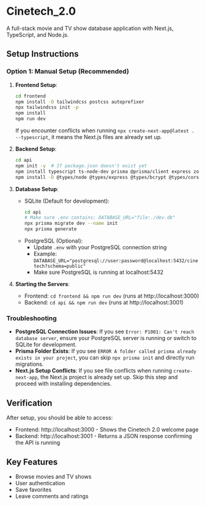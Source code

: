 # Cinetech_2.0

A full-stack movie and TV show database application with Next.js, TypeScript, and Node.js.

## Setup Instructions

### Option 1: Manual Setup (Recommended)

1. **Frontend Setup**:
   ```bash
   cd frontend
   npm install -D tailwindcss postcss autoprefixer
   npx tailwindcss init -p
   npm install
   npm run dev
   ```

   If you encounter conflicts when running `npx create-next-app@latest . --typescript`, it means the Next.js files are already set up.

2. **Backend Setup**:
   ```bash
   cd api
   npm init -y  # If package.json doesn't exist yet
   npm install typescript ts-node-dev prisma @prisma/client express zod bcrypt jsonwebtoken cors
   npm install -D @types/node @types/express @types/bcrypt @types/cors @types/jsonwebtoken
   ```

3. **Database Setup**:
   - SQLite (Default for development):
     ```bash
     cd api
     # Make sure .env contains: DATABASE_URL="file:./dev.db"
     npx prisma migrate dev --name init
     npx prisma generate
     ```
   - PostgreSQL (Optional):
     - Update `.env` with your PostgreSQL connection string
     - Example: `DATABASE_URL="postgresql://user:password@localhost:5432/cinetech?schema=public"`
     - Make sure PostgreSQL is running at localhost:5432

4. **Starting the Servers**:
   - Frontend: `cd frontend && npm run dev` (runs at http://localhost:3000)
   - Backend: `cd api && npm run dev` (runs at http://localhost:3001)

### Troubleshooting

- **PostgreSQL Connection Issues**: If you see `Error: P1001: Can't reach database server`, ensure your PostgreSQL server is running or switch to SQLite for development.
- **Prisma Folder Exists**: If you see `ERROR A folder called prisma already exists in your project`, you can skip `npx prisma init` and directly run migrations.
- **Next.js Setup Conflicts**: If you see file conflicts when running `create-next-app`, the Next.js project is already set up. Skip this step and proceed with installing dependencies.

## Verification

After setup, you should be able to access:
- Frontend: http://localhost:3000 - Shows the Cinetech 2.0 welcome page
- Backend: http://localhost:3001 - Returns a JSON response confirming the API is running

## Key Features

- Browse movies and TV shows
- User authentication
- Save favorites
- Leave comments and ratings
